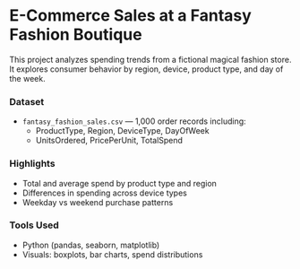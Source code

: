# E-Commerce Sales at a Fantasy Fashion Boutique

This project analyzes spending trends from a fictional magical fashion store. It explores consumer behavior by region, device, product type, and day of the week.

### Dataset

- `fantasy_fashion_sales.csv` — 1,000 order records including:
  - ProductType, Region, DeviceType, DayOfWeek
  - UnitsOrdered, PricePerUnit, TotalSpend

### Highlights

- Total and average spend by product type and region
- Differences in spending across device types
- Weekday vs weekend purchase patterns

### Tools Used

- Python (pandas, seaborn, matplotlib)
- Visuals: boxplots, bar charts, spend distributions
